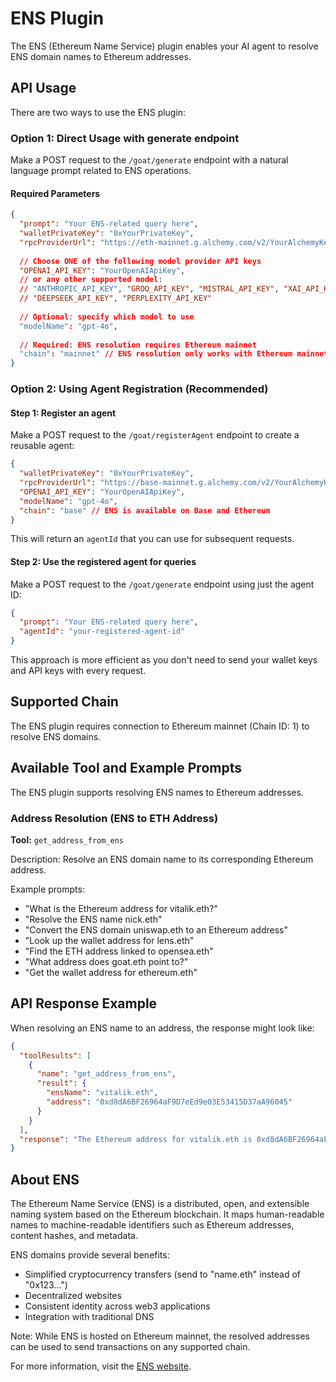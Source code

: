 # ENS Plugin

The ENS (Ethereum Name Service) plugin enables your AI agent to resolve ENS domain names to Ethereum addresses.

## API Usage

There are two ways to use the ENS plugin:

### Option 1: Direct Usage with generate endpoint

Make a POST request to the `/goat/generate` endpoint with a natural language prompt related to ENS operations.

#### Required Parameters

```json
{
  "prompt": "Your ENS-related query here",
  "walletPrivateKey": "0xYourPrivateKey",
  "rpcProviderUrl": "https://eth-mainnet.g.alchemy.com/v2/YourAlchemyKey",
  
  // Choose ONE of the following model provider API keys
  "OPENAI_API_KEY": "YourOpenAIApiKey",
  // or any other supported model:
  // "ANTHROPIC_API_KEY", "GROQ_API_KEY", "MISTRAL_API_KEY", "XAI_API_KEY", 
  // "DEEPSEEK_API_KEY", "PERPLEXITY_API_KEY"
  
  // Optional: specify which model to use
  "modelName": "gpt-4o",
  
  // Required: ENS resolution requires Ethereum mainnet
  "chain": "mainnet" // ENS resolution only works with Ethereum mainnet
}
```

### Option 2: Using Agent Registration (Recommended)

#### Step 1: Register an agent

Make a POST request to the `/goat/registerAgent` endpoint to create a reusable agent:

```json
{
  "walletPrivateKey": "0xYourPrivateKey",
  "rpcProviderUrl": "https://base-mainnet.g.alchemy.com/v2/YourAlchemyKey",
  "OPENAI_API_KEY": "YourOpenAIApiKey",
  "modelName": "gpt-4o",
  "chain": "base" // ENS is available on Base and Ethereum
}
```

This will return an `agentId` that you can use for subsequent requests.

#### Step 2: Use the registered agent for queries

Make a POST request to the `/goat/generate` endpoint using just the agent ID:

```json
{
  "prompt": "Your ENS-related query here",
  "agentId": "your-registered-agent-id"
}
```

This approach is more efficient as you don't need to send your wallet keys and API keys with every request.

## Supported Chain

The ENS plugin requires connection to Ethereum mainnet (Chain ID: 1) to resolve ENS domains.

## Available Tool and Example Prompts

The ENS plugin supports resolving ENS names to Ethereum addresses.

### Address Resolution (ENS to ETH Address)

**Tool:** `get_address_from_ens`

Description: Resolve an ENS domain name to its corresponding Ethereum address.

Example prompts:
- "What is the Ethereum address for vitalik.eth?"
- "Resolve the ENS name nick.eth"
- "Convert the ENS domain uniswap.eth to an Ethereum address"
- "Look up the wallet address for lens.eth"
- "Find the ETH address linked to opensea.eth"
- "What address does goat.eth point to?"
- "Get the wallet address for ethereum.eth"

## API Response Example

When resolving an ENS name to an address, the response might look like:

```json
{
  "toolResults": [
    {
      "name": "get_address_from_ens",
      "result": {
        "ensName": "vitalik.eth",
        "address": "0xd8dA6BF26964aF9D7eEd9e03E53415D37aA96045"
      }
    }
  ],
  "response": "The Ethereum address for vitalik.eth is 0xd8dA6BF26964aF9D7eEd9e03E53415D37aA96045"
}
```

## About ENS

The Ethereum Name Service (ENS) is a distributed, open, and extensible naming system based on the Ethereum blockchain. It maps human-readable names to machine-readable identifiers such as Ethereum addresses, content hashes, and metadata.

ENS domains provide several benefits:
- Simplified cryptocurrency transfers (send to "name.eth" instead of "0x123...")
- Decentralized websites
- Consistent identity across web3 applications
- Integration with traditional DNS

Note: While ENS is hosted on Ethereum mainnet, the resolved addresses can be used to send transactions on any supported chain.

For more information, visit the [ENS website](https://ens.domains/). 